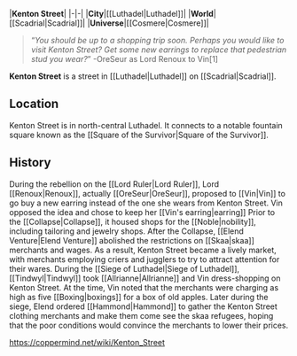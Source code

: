 |**Kenton Street**|
|-|-|
|**City**|[[Luthadel\|Luthadel]]|
|**World**|[[Scadrial\|Scadrial]]|
|**Universe**|[[Cosmere\|Cosmere]]|

>“*You should be up to a shopping trip soon. Perhaps you would like to visit Kenton Street? Get some new earrings to replace that pedestrian stud you wear?*”
\-OreSeur as Lord Renoux to Vin[1]


**Kenton Street** is a street in [[Luthadel\|Luthadel]] on [[Scadrial\|Scadrial]].

## Location
Kenton Street is in north-central Luthadel. It connects to a notable fountain square known as the [[Square of the Survivor\|Square of the Survivor]].

## History
During the rebellion on the [[Lord Ruler\|Lord Ruler]], Lord [[Renoux\|Renoux]], actually [[OreSeur\|OreSeur]], proposed to [[Vin\|Vin]] to go buy a new earring instead of the one she wears from Kenton Street. Vin opposed the idea and chose to keep her [[Vin's earring\|earring]]
Prior to the [[Collapse\|Collapse]], it housed shops for the [[Noble\|nobility]], including tailoring and jewelry shops. After the Collapse, [[Elend Venture\|Elend Venture]] abolished the restrictions on [[Skaa\|skaa]] merchants and wages. As a result, Kenton Street became a lively market, with merchants employing criers and jugglers to try to attract attention for their wares.
During the [[Siege of Luthadel\|Siege of Luthadel]], [[Tindwyl\|Tindwyl]] took [[Allrianne\|Allrianne]] and Vin dress-shopping on Kenton Street. At the time, Vin noted that the merchants were charging as high as five [[Boxing\|boxings]] for a box of old apples. Later during the siege, Elend ordered [[Hammond\|Hammond]] to gather the Kenton Street clothing merchants and make them come see the skaa refugees, hoping that the poor conditions would convince the merchants to lower their prices.



https://coppermind.net/wiki/Kenton_Street